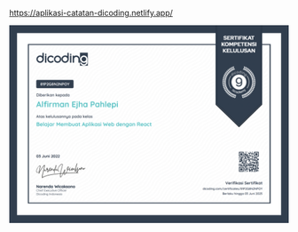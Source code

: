 https://aplikasi-catatan-dicoding.netlify.app/

![Preview](https://raw.githubusercontent.com/alfirmanpahlepi/aplikasi-catatan/main/public/certificate.png)

